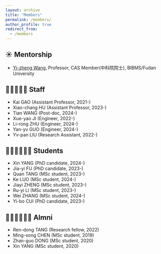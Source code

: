```yaml
---
layout: archive
title: "Members"
permalink: /members/
author_profile: true
redirect_from:
  - /members
---
```


☀️ Mentorship
-
* [Yi-zheng Wang](https://casad.cas.cn/ysxx2022/ysmd/smkx/202201/t20220111_4821762.html), Professor, CAS Member(中科院院士), BIBMS/Fudan University


👨‍💻👨🏻‍💻 Staff
-
* Kai GAO (Assistant Professor, 2021-)
* Xiao-chang HU (Assistant Professor, 2023-)
* Tian WANG (Post-doc, 2024-)
* Xue-yao JI (Engineer, 2022-)
* Li-rong ZHU (Engineer, 2024-)
* Yan-yv GUO (Engineer, 2024-)
* Yv-pan LIU (Research Assistant, 2022-)
  
🙋🏻‍♂️🙋🏻‍♀️ Students
-
* Xin YANG (PhD candidate, 2024-)
* Jia-yi FU (PhD candidate, 2023-)
* Quan TANG (MSc student, 2023-)
* Ke LUO (MSc student, 2024-)
* Jiayi ZHENG (MSc student, 2023-)
* Ru-yi LI (MSc student, 2023-)
* Wei ZHANG (MSc student, 2024-)
* Yi-bo CUI (PhD candidate, 2023-)


👨🏻‍🎓👩🏻‍🎓 Almni
-
* Ren-dong TANG (Research fellow, 2022)
* Ming-song CHEN (MSc student, 2019)
* Zhan-guo DONG (MSc student, 2020)
* Xin YANG (MSc student, 2020)


